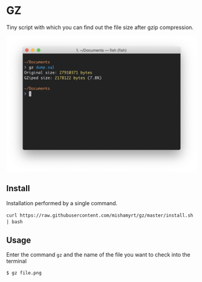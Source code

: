 # GZ
Tiny script with which you can find out the file size after gzip compression.

<p align="center">
<img src="./terminal@2x.png" width="650" height="auto">
</p>

## Install

Installation performed by a single command.

`curl https://raw.githubusercontent.com/mishamyrt/gz/master/install.sh | bash`

## Usage

Enter the command `gz` and the name of the file you want to check into the terminal

```sh
$ gz file.png
```

